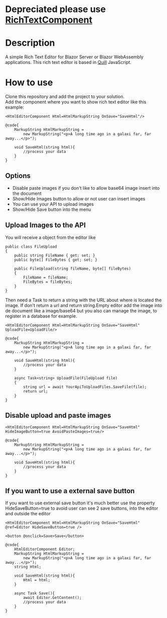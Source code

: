# Depreciated please use [RichTextComponent](https://github.com/drualcman/BlazorBasics.RichTextEditor)
# Description
A simple Rich Text Editor for Blazor Server or Blazor WebAssembly applications. This rich text editor is based in [Quill](https://quilljs.com/) JavaScript.

# How to use
Clone this repository and add the project to your solution.<br/>
Add the component where you want to show rich text editor like this example:
``` RAZOR
<HtmlEditorComponent Html=HtmlMarkupString OnSave="SaveHtml"/>

@code{
	MarkupString HtmlMarkupString = 
		new MarkupString("<p>A long time ago in a galaxi far, far away...</p>");
	
	void SaveHtml(string html){
		//process your data
	}
}
```
## Options
* Disable paste images if you don't like to allow base64 image insert into the document
* Show/Hide Images button to allow or not user can insert images
* You can use your API to upload images
* Show/Hide Save button into the menu
## Upload Images to the API
You will receive a object from the editor like
``` CSHARP
public class FileUpload
{
    public string FileName { get; set; }
    public byte[] FileBytes { get; set; }

    public FileUpload(string fileName, byte[] fileBytes)
    {
        FileName = fileName;
        FileBytes = fileBytes;
    }
}
```
Then need a Task to return a string with the URL about where is located the image. If don't return a url and return string.Empty editor add the image into de document like a image/base64 but you also can manage the image, to register in a database for example.
``` RAZOR
<HtmlEditorComponent Html=HtmlMarkupString OnSave="SaveHtml" UploadFile=UploadFile/>

@code{
	MarkupString HtmlMarkupString = 
		new MarkupString("<p>A long time ago in a galaxi far, far away...</p>");
	
	void SaveHtml(string html){
		//process your data
	}

    async Task<string> UploadFile(FileUpload file)
    {          
        string url = await YourApiToUploadFiles.SaveFile(file);
		return url;
    }
}
```

## Disable upload and paste images
``` RAZOR
<HtmlEditorComponent Html=HtmlMarkupString OnSave="SaveHtml" HideImageButton=true AvoidPasteImages=true/>

@code{
	MarkupString HtmlMarkupString = 
		new MarkupString("<p>A long time ago in a galaxi far, far away...</p>");
	
	void SaveHtml(string html){
		//process your data
	}
}
```
## If you want to use a external save button
If you want to use external save button it's much better use the property HideSaveButton=true to avoid user can see 2 save buttons, into the editor and outside the editor
``` RAZOR
<HtmlEditorComponent Html=HtmlMarkupString OnSave="SaveHtml" @ref=Editor HideSaveButton=true />

<button @onclick=Save>Save</button>

@code{
	HtmlEditorComponent Editor;
	MarkupString HtmlMarkupString = 
		new MarkupString("<p>A long time ago in a galaxi far, far away...</p>");
	string Html;

	void SaveHtml(string html){
		Html = html;
	}

	async Task Save(){
		await Editor.GetContent();
		//process your data
	}
}
```

